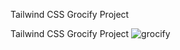 Tailwind CSS Grocify Project

Tailwind CSS Grocify Project
![grocify](https://github.com/KyawZawHtet/tailwind-grocify/assets/53910737/b35da408-a3b5-48eb-9949-5e33e57888db)
